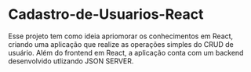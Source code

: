 # Cadastro-de-Usuarios-React

Esse projeto tem como ideia apriomorar os conhecimentos em React, criando uma aplicação que realize as operações simples do CRUD de usuário. Além do frontend em React, a aplicação conta com um backend desenvolvido utlizando JSON SERVER.
